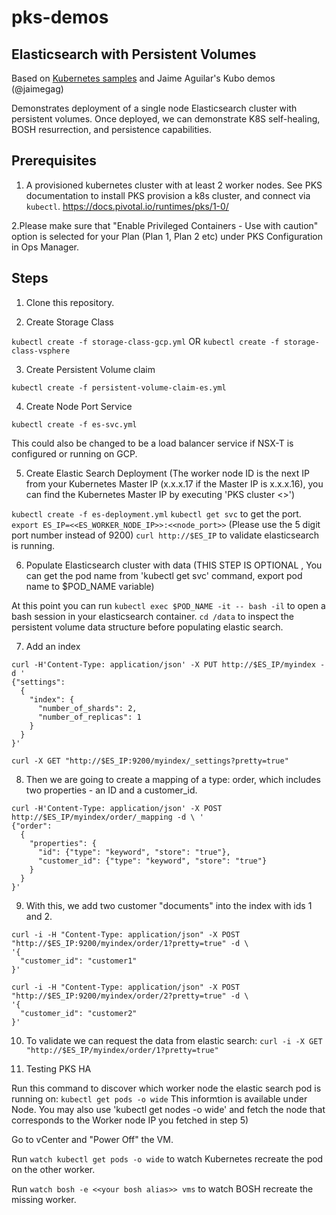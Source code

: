 # pks-demos

## Elasticsearch with Persistent Volumes

Based on [Kubernetes samples](https://github.com/kubernetes/examples/tree/master/staging/elasticsearch) and Jaime Aguilar's Kubo demos (@jaimegag)

Demonstrates deployment of a single node Elasticsearch cluster with persistent volumes. Once deployed, we can demonstrate K8S self-healing, BOSH resurrection, and persistence capabilities.

## Prerequisites
1. A provisioned kubernetes cluster with at least 2 worker nodes. See PKS documentation to install PKS provision a k8s cluster, and connect via `kubectl`. https://docs.pivotal.io/runtimes/pks/1-0/

2.Please make sure that "Enable Privileged Containers - Use with caution" option is selected for your Plan (Plan 1, Plan 2 etc) under PKS Configuration in Ops Manager.

## Steps

1. Clone this repository.

2. Create Storage Class

`kubectl create -f storage-class-gcp.yml` OR
`kubectl create -f storage-class-vsphere`

3. Create Persistent Volume claim

`kubectl create -f persistent-volume-claim-es.yml`

4. Create Node Port Service

`kubectl create -f es-svc.yml`

This could also be changed to be a load balancer service if NSX-T is configured or running on GCP.

5. Create Elastic Search Deployment (The worker node ID is the next IP  from your Kubernetes Master IP (x.x.x.17 if the Master IP is x.x.x.16), you can find the Kubernetes Master IP by executing  'PKS cluster <<cluster-name>>')

`kubectl create -f es-deployment.yml`
`kubectl get svc` to get the port.
`export ES_IP=<<ES_WORKER_NODE_IP>>:<<node_port>>` (Please use the 5 digit port number instead of 9200)
`curl http://$ES_IP` to validate elasticsearch is running.

6. Populate Elasticsearch cluster with data (THIS STEP IS OPTIONAL , You can get the pod name from 'kubectl get svc' command, export pod name to $POD_NAME variable)

At this point you can run `kubectl exec $POD_NAME -it -- bash -il` to open a bash session in your elasticsearch container.
`cd /data` to inspect the persistent volume data structure before populating elastic search.

7. Add an index
```
curl -H'Content-Type: application/json' -X PUT http://$ES_IP/myindex -d '
{"settings":
  {
    "index": {
      "number_of_shards": 2,
      "number_of_replicas": 1
    }
  }
}'
```

`curl -X GET "http://$ES_IP:9200/myindex/_settings?pretty=true"`

8. Then we are going to create a mapping of a type: order, which includes two properties - an ID and a customer_id.
```
curl -H'Content-Type: application/json' -X POST http://$ES_IP/myindex/order/_mapping -d \ '
{"order":
  {
    "properties": {
      "id": {"type": "keyword", "store": "true"},
      "customer_id": {"type": "keyword", "store": "true"}
    }
  }
}'
```

9. With this, we add two customer "documents" into the index with ids 1 and 2.
```
curl -i -H "Content-Type: application/json" -X POST "http://$ES_IP:9200/myindex/order/1?pretty=true" -d \
'{
  "customer_id": "customer1"
}'

curl -i -H "Content-Type: application/json" -X POST "http://$ES_IP:9200/myindex/order/2?pretty=true" -d \
'{
  "customer_id": "customer2"
}'
```

10. To validate we can request the data from elastic search:
`curl -i -X GET "http://$ES_IP/myindex/order/1?pretty=true"`

11. Testing PKS HA

Run this command to discover which worker node the elastic search pod is running on:
`kubectl get pods -o wide` 
This informtion is available under Node. You may also use 'kubectl get nodes -o wide' and fetch the node that corresponds to the Worker node IP you fetched in step 5)

Go to vCenter and "Power Off" the VM.

Run `watch kubectl get pods -o wide` to watch Kubernetes recreate the pod on the other worker.

Run `watch bosh -e <<your bosh alias>> vms` to watch BOSH recreate the missing worker.
